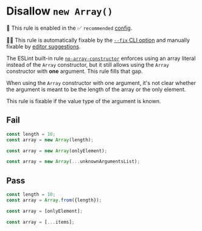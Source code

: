 # Disallow `new Array()`

💼 This rule is enabled in the ✅ `recommended` [config](https://github.com/sindresorhus/eslint-plugin-unicorn#recommended-config).

🔧💡 This rule is automatically fixable by the [`--fix` CLI option](https://eslint.org/docs/latest/user-guide/command-line-interface#--fix) and manually fixable by [editor suggestions](https://eslint.org/docs/latest/use/core-concepts#rule-suggestions).

<!-- end auto-generated rule header -->
<!-- Do not manually modify this header. Run: `npm run fix:eslint-docs` -->

The ESLint built-in rule [`no-array-constructor`](https://eslint.org/docs/rules/no-array-constructor) enforces using an array literal instead of the `Array` constructor, but it still allows using the `Array` constructor with **one** argument. This rule fills that gap.

When using the `Array` constructor with one argument, it's not clear whether the argument is meant to be the length of the array or the only element.

This rule is fixable if the value type of the argument is known.

## Fail

```js
const length = 10;
const array = new Array(length);
```

```js
const array = new Array(onlyElement);
```

```js
const array = new Array(...unknownArgumentsList);
```

## Pass

```js
const length = 10;
const array = Array.from({length});
```

```js
const array = [onlyElement];
```

```js
const array = [...items];
```
